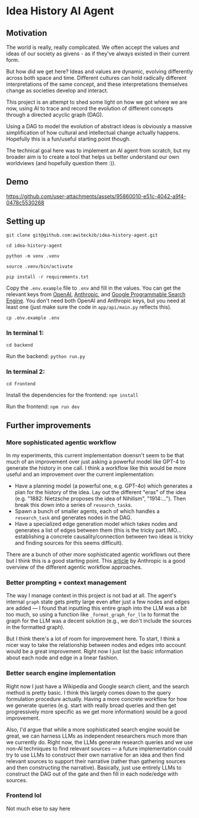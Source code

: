 # Idea History AI Agent

## Motivation
The world is really, really complicated. We often accept the values and ideas of our society as givens - as if they've always existed in their current form. 

But how did we get here? Ideas and values are dynamic, evolving differently across both space and time. Different cultures can hold radically different interpretations of the same concept, and these interpretations themselves change as societies develop and interact.

This project is an attempt to shed some light on how we got where we are now, using AI to trace and record the evolution of different concepts through a directed acyclic graph (DAG). 

Using a DAG to model the evolution of abstract ideas is obviously a massive simplification of how cultural and intellectual change actually happens. Hopefully this is a fun/useful starting point though.

The technical goal here was to implement an AI agent from scratch, but my broader aim is to create a tool that helps us better understand our own worldviews (and hopefully question them :)).


## Demo

https://github.com/user-attachments/assets/95860010-e51c-4042-a9f4-0478c5530268



## Setting up
`git clone git@github.com:awiteckzb/idea-history-agent.git`

`cd idea-history-agent`

`python -m venv .venv`

`source .venv/bin/activate`

`pip install -r requirements.txt`

Copy the `.env.example` file to `.env` and fill in the values. You can get the relevant keys from [OpenAI](https://platform.openai.com/), [Anthropic](https://docs.anthropic.com/en/docs/get-started/create-an-api-key), and [Google Programmable Search Engine](https://programmablesearchengine.google.com/). You don't need both OpenAI and Anthropic keys, but you need at least one (just make sure the code in `app/api/main.py` reflects this).

`cp .env.example .env`

### In terminal 1:
`cd backend`

Run the backend:
`python run.py`

### In terminal 2:
`cd frontend`

Install the dependencies for the frontend:
`npm install`

Run the frontend:
`npm run dev`






## Further improvements

### More sophisticated agentic workflow
In my experiments, this current implementation doensn't seem to be that much of an improvement over just asking a powerful model like GPT-4 to generate the history in one call. I think a workflow like this would be more useful and an improvement over the current implementation:

* Have a planning model (a powerful one, e.g. GPT-4o) which generates a plan for the history of the idea. Lay out the different "eras" of the idea (e.g. "1882: Nietzsche proposes the idea of Nihilism", "1914:..."). Then break this down into a series of  `research_task`s. 
* Spawn a bunch of smaller agents, each of which handles a `research_task` and generates nodes in the DAG. 
* Have a specialized edge generation model which takes nodes and generates a list of edges between them (this is the tricky part IMO... establishing a concrete causality/connection between two ideas is tricky and finding sources for this seems difficult).

There are a bunch of other more sophisticated agentic workflows out there but I think this is a good starting point. This [article](https://www.anthropic.com/research/building-effective-agents) by Anthropic is a good overview of the different agentic workflow approaches. 

### Better prompting + context management
The way I manage context in this project is not bad at all. The agent's internal `graph` state gets pretty large even after just a few nodes and edges are added — I found that inputting this entire graph into the LLM was a bit too much, so using a function like `_format_graph_for_llm` to format the graph for the LLM was a decent solution (e.g., we don't include the sources in the formatted graph). 

But I think there's a lot of room for improvement here. To start, I think a nicer way to take the relationship between nodes and edges into account would be a great improvement. Right now I just list the basic information about each node and edge in a linear fashion. 


### Better search engine implementation
Right now I just have a Wikipedia and Google search client, and the search method is pretty basic. I think this largely comes down to the query formulation procedure actually. Having a more concrete workflow for how we generate queries (e.g. start with really broad queries and then get progressively more specific as we get more information) would be a good improvement.

Also, I'd argue that while a more sophisticated search engine would be great, we can harness LLMs as independent researchers much more than we currently do. Right now, the LLMs generate research queries and we use non-AI techniques to find relevant sources — a future implementation could try to use LLMs to construct their own narrative for an idea and then find relevant sources to support their narrative (rather than gathering sources and then constructing the narrative). Basically, just use entirely LLMs to construct the DAG out of the gate and then fill in each node/edge with sources. 

### Frontend lol
Not much else to say here
